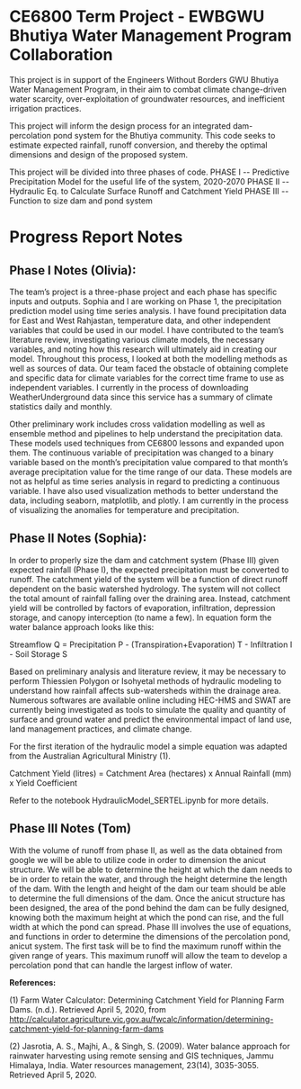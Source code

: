 # CE6800 Term Project - EWBGWU Bhutiya Water Management Program Collaboration
This project is in support of the Engineers Without Borders GWU Bhutiya Water Management Program, in their aim to combat climate change-driven water scarcity, over-exploitation of groundwater resources, and inefficient irrigation practices.

This project will inform the design process for an integrated dam-percolation pond system for the Bhutiya community. This code seeks to estimate expected rainfall, runoff conversion, and thereby the optimal dimensions and design of the proposed system.

This project will be divided into three phases of code. 
PHASE I -- Predictive Precipitation Model for the useful life of the system, 2020-2070
PHASE II -- Hydraulic Eq. to Calculate Surface Runoff and Catchment Yield
PHASE III -- Function to size dam and pond system


# Progress Report Notes

## Phase I Notes (Olivia):
The team’s project is a three-phase project and each phase has specific inputs and outputs. Sophia and I are working on Phase 1, the precipitation prediction model using time series analysis. I have found precipitation data for East and West Rahjastan, temperature data, and other independent variables that could be used in our model. I have contributed to the team’s literature review, investigating various climate models, the necessary variables, and noting how this research will ultimately aid in creating our model. Throughout this process, I looked at both the modelling methods as well as sources of data. Our team faced the obstacle of obtaining complete and specific data for climate variables for the correct time frame to use as independent variables. I currently in the process of downloading WeatherUnderground data since this service has a summary of climate statistics daily and monthly.

Other preliminary work includes cross validation modelling as well as ensemble method and pipelines to help understand the precipitation data. These models used techniques from CE6800 lessons and expanded upon them. The continuous variable of precipitation was changed to a binary variable based on the month’s precipitation value compared to that month’s average precipitation value for the time range of our data. These models are not as helpful as time series analysis in regard to predicting a continuous variable. I have also used visualization methods to better understand the data, including seaborn, matplotlib, and plotly. I am currently in the process of visualizing the anomalies for temperature and precipitation. 
 

## Phase II Notes (Sophia):
In order to properly size the dam and catchment system (Phase III) given expected rainfall (Phase I), the expected precipitation must be converted to runoff. The catchment yield of the system will be a function of direct runoff dependent on the basic watershed hydrology. The system will not collect the total amount of rainfall falling over the draining area. Instead, catchment yield will be controlled by factors of evaporation, infiltration, depression storage, and canopy interception (to name a few). In equation form the water balance approach looks like this:

Streamflow Q = Precipitation P -  (Transpiration+Evaporation) T - Infiltration I - Soil Storage S	

Based on preliminary analysis and literature review, it may be necessary to perform Thiessien Polygon or Isohyetal methods of hydraulic modeling to understand how rainfall affects sub-watersheds within the drainage area. Numerous softwares are available online including HEC-HMS and SWAT are currently being investigated as tools to simulate the quality and quantity of surface and ground water and predict the environmental impact of land use, land management practices, and climate change.

For the first iteration of the hydraulic model a simple equation was adapted from the Australian Agricultural Ministry (1). 

Catchment Yield (litres) = Catchment Area (hectares) x Annual Rainfall (mm) x Yield Coefficient

Refer to the notebook HydraulicModel_SERTEL.ipynb for more details.

## Phase III Notes (Tom)
With the volume of runoff from phase II, as well as the data obtained from google we will be able to utilize code in order to dimension the anicut structure. We will be able to determine the height at which the dam needs to be in order to retain the water, and through the height determine the length of the dam. With the length and height of the dam our team should be able to determine the full dimensions of the dam. Once the anicut structure has been designed, the area of the pond behind the dam can be fully designed, knowing both the maximum height at which the pond can rise, and the full width at which the pond can spread. 
Phase III involves the use of equations, and functions in order to determine the dimensions of the percolation pond, anicut system. The first task will be to find the maximum runoff within the given range of years. This maximum runoff will allow the team to develop a percolation pond that can handle the largest inflow of water. 


**References:**

(1) Farm Water Calculator: Determining Catchment Yield for Planning Farm Dams. (n.d.). Retrieved April 5, 2020, from http://calculator.agriculture.vic.gov.au/fwcalc/information/determining-catchment-yield-for-planning-farm-dams

(2) Jasrotia, A. S., Majhi, A., & Singh, S. (2009). Water balance approach for rainwater harvesting using remote sensing and GIS techniques, Jammu Himalaya, India. Water resources management, 23(14), 3035-3055. Retrieved April 5, 2020.


